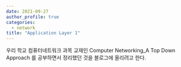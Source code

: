 ```yaml
---
date: 2021-09-27
author_profile: true
categories:
  - network
title: "Application Layer 1"
---
```

우리 학교 컴퓨터네트워크 과목 교재인 Computer Networking_A Top Down Approach 를 공부하면서 정리했던 것을 블로그에 올리려고 한다.

